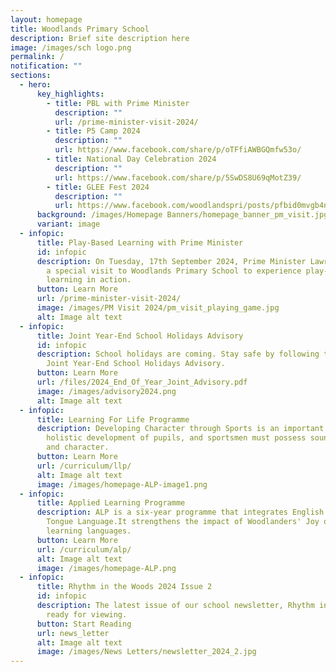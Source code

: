 ```yaml
---
layout: homepage
title: Woodlands Primary School
description: Brief site description here
image: /images/sch logo.png
permalink: /
notification: ""
sections:
  - hero:
      key_highlights:
        - title: PBL with Prime Minister
          description: ""
          url: /prime-minister-visit-2024/
        - title: P5 Camp 2024
          description: ""
          url: https://www.facebook.com/share/p/oTFfiAWBGQmfw53o/
        - title: National Day Celebration 2024
          description: ""
          url: https://www.facebook.com/share/p/5SwDS8U69qMotZ39/
        - title: GLEE Fest 2024
          description: ""
          url: https://www.facebook.com/woodlandspri/posts/pfbid0mvgb4nNv9RHVycN7wPRMbjuK976v6BWTJrc6z5nfdETCKpvqzGc6daq1x56yVWEBl
      background: /images/Homepage Banners/homepage_banner_pm_visit.jpg
      variant: image
  - infopic:
      title: Play-Based Learning with Prime Minister
      id: infopic
      description: On Tuesday, 17th September 2024, Prime Minister Lawrence Wong made
        a special visit to Woodlands Primary School to experience play-based
        learning in action.
      button: Learn More
      url: /prime-minister-visit-2024/
      image: /images/PM Visit 2024/pm_visit_playing_game.jpg
      alt: Image alt text
  - infopic:
      title: Joint Year-End School Holidays Advisory
      id: infopic
      description: School holidays are coming. Stay safe by following the tips in the
        Joint Year-End School Holidays Advisory.
      button: Learn More
      url: /files/2024_End_Of_Year_Joint_Advisory.pdf
      image: /images/advisory2024.png
      alt: Image alt text
  - infopic:
      title: Learning For Life Programme
      description: Developing Character through Sports is an important component of
        holistic development of pupils, and sportsmen must possess sound values
        and character.
      button: Learn More
      url: /curriculum/llp/
      alt: Image alt text
      image: /images/homepage-ALP-image1.png
  - infopic:
      title: Applied Learning Programme
      description: ALP is a six-year programme that integrates English and Mother
        Tongue Language.It strengthens the impact of Woodlanders' Joy of
        learning languages.
      button: Learn More
      url: /curriculum/alp/
      alt: Image alt text
      image: /images/homepage-ALP.png
  - infopic:
      title: Rhythm in the Woods 2024 Issue 2
      id: infopic
      description: The latest issue of our school newsletter, Rhythm in the Woods, is
        ready for viewing.
      button: Start Reading
      url: news_letter
      alt: Image alt text
      image: /images/News Letters/newsletter_2024_2.jpg
---
```

